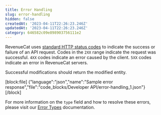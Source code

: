 ```yaml
---
title: Error Handling
slug: error-handling
hidden: false
createdAt: '2023-04-11T22:26:23.246Z'
updatedAt: '2023-04-11T22:26:23.246Z'
category: 646582c09e898903756111e2
---
```

RevenueCat uses [standard HTTP status codes](https://rcv2.readme.io/reference/error-codes) to indicate the success or failure of an API request. Codes in the `2XX` range indicate the request was successful. `4XX` codes indicate an error caused by the client. `5XX` codes indicate an error in RevenueCat servers.

Successful modifications should return the modified entity.

[block:file]
{"language":"json","name":"Sample error response","file":"code_blocks/Developer API/error-handling_1.json"}
[/block]



For more information on the `type` field and how to resolve these errors, please visit our [Error Types](ref:error-types) documentation.